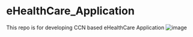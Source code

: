 # eHealthCare_Application
This repo is for developing CCN based eHealthCare Application
![image](https://user-images.githubusercontent.com/64200000/118627397-a3a8df00-b806-11eb-9b7c-91332a350fd7.png)

